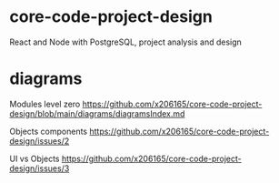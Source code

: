 # core-code-project-design
React and Node with PostgreSQL, project analysis and design

# diagrams

Modules level zero
https://github.com/x206165/core-code-project-design/blob/main/diagrams/diagramsIndex.md

Objects components
https://github.com/x206165/core-code-project-design/issues/2

UI vs Objects
https://github.com/x206165/core-code-project-design/issues/3
